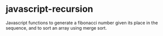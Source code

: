 # javascript-recursion

Javascript functions to generate a fibonacci number given its place in the sequence, and to sort an array using merge sort.

